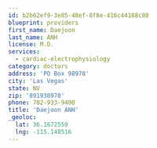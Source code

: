 ```yaml
---
id: b2b62ef9-3e85-48ef-8f8e-416c44188c80
blueprint: providers
first_name: Daejoon
last_name: ANH
license: M.D.
services:
  - cardiac-electrophysiology
category: doctors
address: 'PO Box 98978'
city: 'Las Vegas'
state: NV
zip: '891938978'
phone: 702-933-9400
title: 'Daejoon ANH'
_geoloc:
  lat: 36.1672559
  lng: -115.148516
---
```

